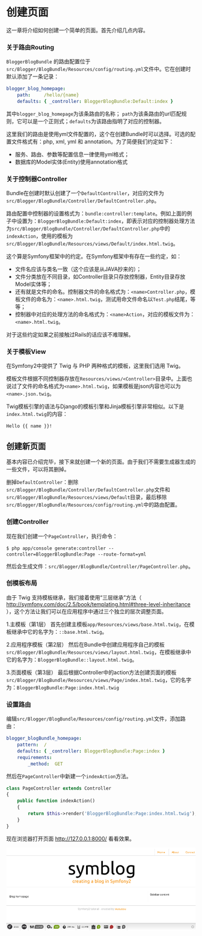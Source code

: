# 创建页面
这一章将介绍如何创建一个简单的页面。首先介绍几点内容。


### 关于路由Routing
`BloggerBlogBundle` 的路由配置位于`src/Blogger/BlogBundle/Resources/config/routing.yml`文件中。它在创建时默认添加了一条记录：

```yml
blogger_blog_homepage:
    path:     /hello/{name}
    defaults: { _controller: BloggerBlogBundle:Default:index }
```

其中`blogger_blog_homepage`为该条路由的名称；
`path`为该条路由的url匹配规则，它可以是一个正则式；`defaults`为该路由指明了对应的控制器。

这里我们的路由是使用yml文件配置的，这个在创建Bundle时可以选择。可选的配置文件格式有：php, xml, yml 和 annotation。为了简便我们约定如下：

* 服务、路由、参数等配置信息一律使用yml格式；
* 数据库的Model实体(Entity)使用annotation格式

### 关于控制器Controller
Bundle在创建时默认创建了一个`DefaultController`，对应的文件为`src/Blogger/BlogBundle/Controller/DefaultController.php`。

路由配置中控制器的设置格式为：`bundle:controller:template`。例如上面的例子中设置为：`BloggerBlogBundle:Default:index`，即表示对应的控制器处理方法为`src/Blogger/BlogBundle/Controller/DefaultController.php`中的`indexAction`，使用的模板为`src/Blogger/BlogBundle/Resources/views/Default/index.html.twig`。

这个算是Symfony框架中的约定。在Symfony框架中有存在一些约定，如：

* 文件名应该与类名一致（这个应该是从JAVA抄来的）；
* 文件分类放在不同目录，如Controller目录只存放控制器，Entity目录存放Model实体等；
* 还有就是文件的命名。控制器文件的命名格式为：`<name>Controller.php`，模板文件的命名为：`<name>.html.twig`，测试用命文件命名以`Test.php`结尾，等等；
* 控制器中对应的处理方法的命名格式为：`<name>Action`，对应的模板文件为：`<name>.html.twig`。

对于这些约定如果之前接触过Rails的话应该不难理解。

### 关于模板View
在Symfony2中提供了 Twig 与 PHP 两种格式的模板，这里我们选用 Twig。

模板文件根据不同控制器存放在`Resources/views/<Controller>`目录中。上面也说过了文件的命名格式为`<name>.html.twig`，如果模板是json内容也可以为`<name>.json.twig`。

Twig模板引擎的语法与Django的模板引擎和Jinja模板引擎非常相似。以下是`index.html.twig`的内容：

```
Hello {{ name }}!
```

## 创建新页面
基本内容已介绍完毕，接下来就创建一个新的页面。由于我们不需要生成器生成的一些文件，可以将其删掉。

删掉`DefaultController`：删除`src/Blogger/BlogBundle/Controller/DefaultController.php`文件和`src/Blogger/BlogBundle/Resources/views/Default`目录，最后移除`src/Blogger/BlogBundle/Resources/config/routing.yml`中的路由配置。

### 创建Controller
现在我们创建一个`PageController`，执行命令：

```shell
$ php app/console generate:controller --controller=BloggerBlogBundle:Page --route-format=yml
```

然后会生成文件：`src/Blogger/BlogBundle/Controller/PageController.php`。

### 创模板布局
由于 Twig 支持模板继承，我们接着使用“三层继承”方法（ http://symfony.com/doc/2.5/book/templating.html#three-level-inheritance ），这个方法让我们可以在应用程序中通过三个独立的层次调整页面。

1.主模板（第1层）
首先创建主模板`app/Resources/views/base.html.twig`，在模板继承中它的名字为：`::base.html.twig`。

2.应用程序模板（第2层）
然后在Bundle中创建应用程序自己的模板`src/Blogger/BlogBundle/Resources/views/layout.html.twig`，在模板继承中它的名字为：`BloggerBlogBundle::layout.html.twig`。

3.页面模板（第3层）
最后根据Controller中的action方法创建页面的模板`src/Blogger/BlogBundle/Resources/views/Page/index.html.twig`，它的名字为：`BloggerBlogBundle:Page:index.html.twig`

### 设置路由
编辑`src/Blogger/BlogBundle/Resources/config/routing.yml`文件，添加路由：

```yml
blogger_blogBundle_homepage:
    pattern:  /
    defaults: { _controller: BloggerBlogBundle:Page:index }
    requirements:
        _method:  GET
```

然后在`PageController`中新建一个`indexAction`方法。

```php
class PageController extends Controller
{
    public function indexAction()
    {
        return $this->render('BloggerBlogBundle:Page:index.html.twig');
    }
}
```

现在浏览器打开页面 http://127.0.0.1:8000/ 看看效果。

![](index.png)
